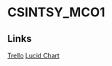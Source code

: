 # CSINTSY_MCO1

## Links

[Trello](https://trello.com/invite/b/EAAVYJhB/88219624a691f1ac516f503d380f9fb5/csintsy)
[Lucid Chart](https://lucid.app/lucidchart/9987870d-0f44-4bb0-847f-cb79c9456357/edit?viewport_loc=447%2C-634%2C2468%2C1156%2C0_0&invitationId=inv_341e9df2-3c6a-4cc5-b0e9-7f450a1266f6)
